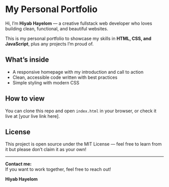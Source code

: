 # My Personal Portfolio

Hi, I’m **Hiyab Hayelom** — a creative fullstack web developer who loves building clean, functional, and beautiful websites.

This is my personal portfolio to showcase my skills in **HTML, CSS, and JavaScript**, plus any projects I’m proud of.

## What’s inside

- A responsive homepage with my introduction and call to action
- Clean, accessible code written with best practices
- Simple styling with modern CSS

## How to view

You can clone this repo and open `index.html` in your browser, or check it live at [your live link here].

## License

This project is open source under the MIT License — feel free to learn from it but please don’t claim it as your own!

---

**Contact me:**  
If you want to work together, feel free to reach out!

**Hiyab Hayelom**
